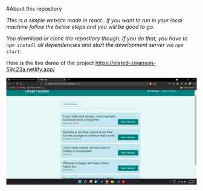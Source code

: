 #About this repository

*This is a simple website made in react . If you want to run in your local machine follow the below steps and you will be good to go.*

*You  download or clone the repository though. If you do that, you have to `npm install` all dependencies and start the development server via `npm start`.*

Here is the live demo of the project 
https://elated-swanson-59c23a.netlify.app/

![](./image.png)
